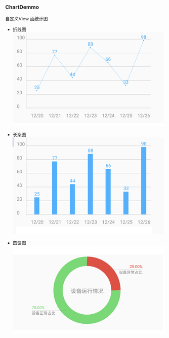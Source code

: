 ### ChartDemmo

自定义View 画统计图

- 折线图
![](https://github.com/Edward-yfbx/ChartDemo/blob/master/screenshot/line_chart.png)

- 长条图
![](https://github.com/Edward-yfbx/ChartDemo/blob/master/screenshot/bar_chart.png)

- 圆饼图
![](https://github.com/Edward-yfbx/ChartDemo/blob/master/screenshot/pie_chart.png)


